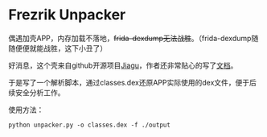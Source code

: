 # Frezrik Unpacker

偶遇加壳APP，内存加载不落地，~~frida-dexdump无法战胜~~。（frida-dexdump随随便便就能战胜，这下小丑了）

好消息，这个壳来自github开源项目[Jiagu](https://github.com/Frezrik/Jiagu)，作者还非常贴心的写了[文档](https://github.com/Frezrik/Jiagu/blob/main/README_CN.md)。

于是写了一个解析脚本，通过classes.dex还原APP实际使用的dex文件，便于后续安全分析工作。

使用方法：

``` python unpacker.py -o classes.dex -f ./output ```